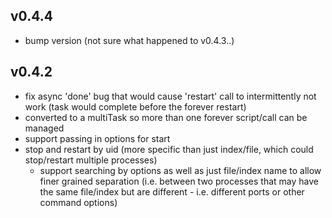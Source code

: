 ## v0.4.4
- bump version (not sure what happened to v0.4.3..)

## v0.4.2
- fix async 'done' bug that would cause 'restart' call to intermittently not work (task would complete before the forever restart)
- converted to a multiTask so more than one forever script/call can be managed
- support passing in options for start
- stop and restart by uid (more specific than just index/file, which could stop/restart multiple processes)
	- support searching by options as well as just file/index name to allow finer grained separation (i.e. between two processes that may have the same file/index but are different - i.e. different ports or other command options)